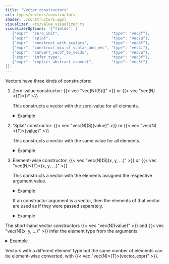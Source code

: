 ```yaml
---
title: "Vector constructors"
url: types/vectors/constructors
shader: ./constructors.wgsl
visualizer: /ts/value_visualizer.ts
visualizerOptions: '{"fields": [
   {"expr": "zero_init",                       "type": "vec2f"},
   {"expr": "splat",                           "type": "vec2u"},
   {"expr": "construct_with_scalars",          "type": "vec3f"},
   {"expr": "construct_mix_of_scalar_and_vec", "type": "vec4i"},
   {"expr": "convert_vec3f_to_vec3u",          "type": "vec3u"},
   {"expr": "infer_type",                      "type": "vec3f"},
   {"expr": "implict_abstract_convert",        "type": "vec3f"}
]}'
---
```


Vectors have three kinds of constructors:

1. Zero-value constructor: {{< vec "vec(N)(S)()" >}} or {{< vec "vec(N)<(T)>()" >}}

   This constructs a vector with the zero-value for all elements.

   <details class='example'>
     <summary>Example</summary>

     `vec2f()` constructs a `vec2f` with zero-values for each of the elements.

     `vec3<bool>()` constructs a `vec3<bool>` with `false` for each of the elements.

   </details>

1. 'Splat' constructor: {{< vec "vec(N)(S)(value)" >}} or {{< vec "vec(N)<(T)>(value)" >}}

   This constructs a vector with the same value for all elements.

   <details class='example'>
     <summary>Example</summary>

    `vec4i(5)` constructs a `vec4<i32>` with `5` replicated in all 4 elements of the vector.

    `vec2<bool>(true)` constructs a `vec2<bool>` with `true` for both of the elements.

   </details>

1. Element-wise constructor: {{< vec "vec(N)(S)(x, y, ...)" >}} or {{< vec "vec(N)<(T)>(x, y, ...)" >}}

   This constructs a vector with the elements assigned the respective argument value.

   <details class='example'>
     <summary>Example</summary>

     `vec3u(1, 2, 3)` constructs a `vec3<u32>` with the `.x`, `.y`, and `.z` elements initialized with `1`, `2`, and `3`, respectively.

     `vec2<bool>(true, false)` constructs a `vec2<bool>` with `.x`, and `.y` elements initialized with `true` and `false`, respectively.

   </details>

   If an constructor argument is a vector, then the elements of that vector are used as if they were passed separately.

   <details class='example'>
     <summary>Example</summary>

     `vec4f(1, vec2(2, 3), 4)` constructs a `vec4<f32>` with the `.x`, `.y`, and `.z` elements initialized with `1`, `2`, `3`, and `4`, respectively.

   </details>

The short-hand vector constructors {{< vec "vec(N)(value)" >}} and {{< vec "vec(N)(x, y, ...)" >}} infer the element type from the arguments:

<details class='example'>
<summary>Example</summary>

   `vec4(1i)` constructs a `vec4<i32>` with `1` replicated in all four elements of the vector.

   `vec2(1, 2)` constructs a two-element vector of type `abstract-int`, with `.x` and `.y` elements initialized with `1`, `2`, respectively.

   `vec2(1, 2.5)` constructs a two-element vector of type `abstract-float`, with `.x` and `.y` elements initialized with `1.0`, `2.5`, respectively.

</details>

Vectors with a different element type but the same number of elements can be element-wise converted, with {{< vec "vec(N)<(T)>(vector_expr)" >}}.
